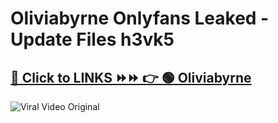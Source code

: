 
 # Oliviabyrne Onlyfans Leaked - Update Files h3vk5

## <h2><a href="https://clipsfans.com/Oliviabyrne&ref=git">🔗 Click to LINKS ⏩⏩ 👉 🟢 Oliviabyrne </a></h2>

<a href="https://clipsfans.com/Oliviabyrne&ref=git" rel="nofollow" data-target="animated-image.originalLink"><img src="https://i.ibb.co.com/xMMVF88/686577567.gif" alt="Viral Video Original" style="max-width: 100%; display: inline-block;" data-target="animated-image.originalImage"></a>

